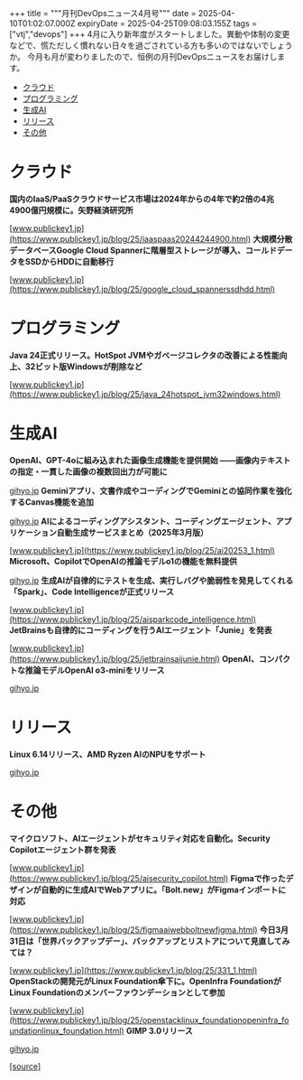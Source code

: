 +++
title = """月刊DevOpsニュース4月号"""
date = 2025-04-10T01:02:07.000Z
expiryDate = 2025-04-25T09:08:03.155Z
tags = ["vtj","devops"]
+++
4月に入り新年度がスタートしました。異動や体制の変更などで、慌ただしく慣れない日々を過ごされている方も多いのではないでしょうか。 今月も月が変わりましたので、恒例の月刊DevOpsニュースをお届けします。

*   [クラウド](#クラウド)
*   [プログラミング](#プログラミング)
*   [生成AI](#生成AI)
*   [リリース](#リリース)
*   [その他](#その他)

クラウド
====

**国内のIaaS/PaaSクラウドサービス市場は2024年からの4年で約2倍の4兆4900億円規模に。矢野経済研究所**

[www.publickey1.jp](https://www.publickey1.jp/blog/25/iaaspaas20244244900.html) **大規模分散データベースGoogle Cloud Spannerに階層型ストレージが導入、コールドデータをSSDからHDDに自動移行**

[www.publickey1.jp](https://www.publickey1.jp/blog/25/google_cloud_spannerssdhdd.html)

プログラミング
=======

**Java 24正式リリース。HotSpot JVMやガベージコレクタの改善による性能向上、32ビット版Windowsが削除など**

[www.publickey1.jp](https://www.publickey1.jp/blog/25/java_24hotspot_jvm32windows.html)

生成AI
====

**OpenAI、GPT-4oに組み込まれた画像生成機能を提供開始 ——画像内テキストの指定・一貫した画像の複数回出力が可能に**

[gihyo.jp](https://gihyo.jp/article/2025/03/gpt4o-image-generation?utm_source=feed) **Geminiアプリ⁠⁠、文書作成やコーディングでGeminiとの協同作業を強化するCanvas機能を追加**

[gihyo.jp](https://gihyo.jp/article/2025/03/gemini-add-canvas-and-audio-verview-features?utm_source=feed) **AIによるコーディングアシスタント、コーディングエージェント、アプリケーション自動生成サービスまとめ（2025年3月版）**

[www.publickey1.jp](https://www.publickey1.jp/blog/25/ai20253_1.html) **Microsoft⁠⁠⁠⁠、CopilotでOpenAIの推論モデルo1の機能を無料提供**

[gihyo.jp](https://gihyo.jp/article/2025/01/copilot-think-deeper?utm_source=feed) **生成AIが自律的にテストを生成、実行しバグや脆弱性を発見してくれる「Spark」、Code Intelligenceが正式リリース**

[www.publickey1.jp](https://www.publickey1.jp/blog/25/aisparkcode_intelligence.html) **JetBrainsも自律的にコーディングを行うAIエージェント「Junie」を発表**

[www.publickey1.jp](https://www.publickey1.jp/blog/25/jetbrainsaijunie.html) **OpenAI⁠⁠、コンパクトな推論モデルOpenAI o3-miniをリリース**

[gihyo.jp](https://gihyo.jp/article/2025/02/openai-o3-mini?utm_source=feed)

リリース
====

**Linux 6.14リリース、AMD Ryzen AIのNPUをサポート**

[gihyo.jp](https://gihyo.jp/article/2025/03/daily-linux-250326?utm_source=feed)

その他
===

**マイクロソフト、AIエージェントがセキュリティ対応を自動化。Security Copilotエージェント群を発表**

[www.publickey1.jp](https://www.publickey1.jp/blog/25/aisecurity_copilot.html) **Figmaで作ったデザインが自動的に生成AIでWebアプリに。「Bolt.new」がFigmaインポートに対応**

[www.publickey1.jp](https://www.publickey1.jp/blog/25/figmaaiwebboltnewfigma.html) **今日3月31日は「世界バックアップデー」、バックアップとリストアについて見直してみては？**

[www.publickey1.jp](https://www.publickey1.jp/blog/25/331_1.html) **OpenStackの開発元がLinux Foundation傘下に。OpenInfra FoundationがLinux Foundationのメンバーファウンデーションとして参加**

[www.publickey1.jp](https://www.publickey1.jp/blog/25/openstacklinux_foundationopeninfra_foundationlinux_foundation.html) **GIMP 3.0リリース**

[gihyo.jp](https://gihyo.jp/article/2025/03/gimp-3-0?utm_source=feed)

[[source]](https://devops-blog.virtualtech.jp/entry/20250410/1744246927)

